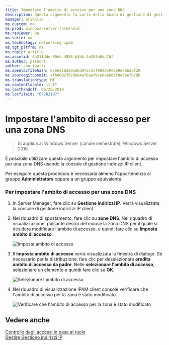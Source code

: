 ```yaml
---
title: Impostare l'ambito di accesso per una zona DNS
description: Questo argomento fa parte della Guida di gestione di gestione indirizzi IP (IPAM) in Windows Server 2016.
manager: brianlic
ms.custom: na
ms.prod: windows-server-threshold
ms.reviewer: na
ms.suite: na
ms.technology: networking-ipam
ms.tgt_pltfrm: na
ms.topic: article
ms.assetid: 6a211dde-80eb-4888-b5bb-4e28fe8dc7df
ms.author: pashort
author: shortpatti
ms.openlocfilehash: 67e6e16d361d6d975c4cf900dc9c6b9e7abd3f20
ms.sourcegitcommit: afb0602767de64a76aaf9ce6a60d2f0e78efb78b
ms.translationtype: MT
ms.contentlocale: it-IT
ms.lasthandoff: 06/20/2019
ms.locfileid: "67282197"
---
```

# <a name="set-access-scope-for-a-dns-zone"></a>Impostare l'ambito di accesso per una zona DNS

>Si applica a: Windows Server (canale semestrale), Windows Server 2016

È possibile utilizzare questo argomento per impostare l'ambito di accesso per una zona DNS usando la console di gestione indirizzi IP client.  
  
Per eseguire questa procedura è necessaria almeno l'appartenenza al gruppo **Administrators** oppure a un gruppo equivalente.  
  
### <a name="to-set-the-access-scope-for-a-dns-zone"></a>Per impostare l'ambito di accesso per una zona DNS  
  
1.  In Server Manager, fare clic su  **Gestione indirizzi IP**. Verrà visualizzata la console di gestione indirizzi IP client.  
  
2.  Nel riquadro di spostamento, fare clic su **zone DNS**. Nel riquadro di visualizzazione, pulsante destro del mouse la zona DNS per il quale si desidera modificare l'ambito di accesso. e quindi fare clic su **Imposta ambito di accesso**.  
  
    ![Imposta ambito di accesso](../../media/Set-Access-Scope-for-a-DNS-Zone/ipam_SetAccessScopeOfZone_02.jpg)  
  
3.  Il **Imposta ambito di accesso** verrà visualizzata la finestra di dialogo. Se necessario per la distribuzione, fare clic per deselezionare **eredita ambito di accesso da padre**. Nelle **selezionare l'ambito di accesso**, selezionare un elemento e quindi fare clic su **OK**.  
  
    ![Selezionare l'ambito di accesso](../../media/Set-Access-Scope-for-a-DNS-Zone/ipam_SetAccessScopeOfZone_03.jpg)  
  
4.  Nel riquadro di visualizzazione IPAM client console verificare che l'ambito di accesso per la zona è stato modificato.  
  
    ![Verificare che l'ambito di accesso per la zona è stato modificato](../../media/Set-Access-Scope-for-a-DNS-Zone/ipam_SetAccessScopeOfZone_04.jpg)  
  
## <a name="see-also"></a>Vedere anche  
[Controllo degli accessi in base al ruolo](Role-based-Access-Control.md)  
[Gestire Gestione indirizzi IP](Manage-IPAM.md)  
  


